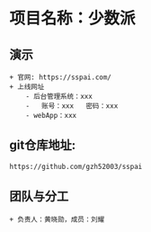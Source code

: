 # 项目名称：少数派

## 演示
    + 官网: https://sspai.com/
    + 上线网址
        - 后台管理系统：xxx
        -   账号：xxx   密码：xxx
        - webApp：xxx

## git仓库地址: 
    https://github.com/gzh52003/sspai

## 团队与分工
    + 负责人：黄晓勋，成员：刘耀


